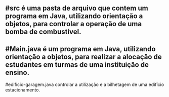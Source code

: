 #src é uma pasta de arquivo que contem um programa em Java, utilizando orientação a objetos, para controlar a operação de uma bomba de combustível.
-------------------------------------------
#Main.java é um programa em Java, utilizando orientação a objetos, para realizar a alocação de estudantes em turmas de uma instituição de ensino.
-------------------------------------------
#edificio-garagem.java controlar a utilização e a bilhetagem de uma edifício estacionamento.

